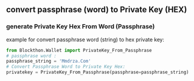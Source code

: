 ## convert passphrase (word) to Private Key (HEX)

### generate Private Key Hex From Word (Passphrase)

example for convert passphrase word (string) to hex private key:

```python
from Blockthon.Wallet import PrivateKey_From_Passphrase
# passphrase word :
passphrase_string = 'Mmdrza.Com'
# Convert Passphrase Word to Private Key Hex:
privatekey = PrivateKey_From_Passphrase(passphrase=passphrase_string)
```
